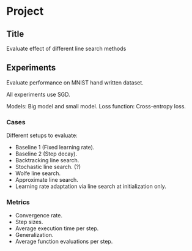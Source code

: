 # Project

## Title
Evaluate effect of different line search methods

## Experiments
Evaluate performance on MNIST hand written dataset. 

All experiments use SGD.

Models: Big model and small model.
Loss function: Cross-entropy loss.

### Cases
Different setups to evaluate:
- Baseline 1 (Fixed learning rate).
- Baseline 2 (Step decay).
- Backtracking line search.
- Stochastic line search.  (?)
- Wolfe line search.
- Approximate line search.
- Learning rate adaptation via line search at initialization only.

### Metrics
- Convergence rate.
- Step sizes.
- Average execution time per step.
- Generalization.
- Average function evaluations per step.







